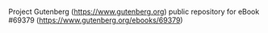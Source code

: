 Project Gutenberg (https://www.gutenberg.org) public repository for
eBook #69379 (https://www.gutenberg.org/ebooks/69379)
